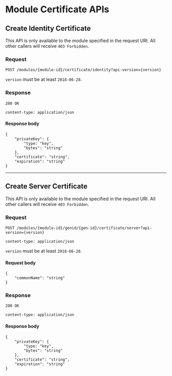 # Module Certificate APIs

## Create Identity Certificate

This API is only available to the module specified in the request URI. All other callers will receive `403 Forbidden`.

### Request
```
POST /modules/{module-id}/certificate/identity?api-version={version}
```

`version` must be at least `2018-06-28`.

### Response
```
200 OK

content-type: application/json
```

#### Response body
```
{
    "privateKey": {
        "type: "key",
        "bytes": "string"
    },
    "certificate": "string",
    "expiration": "string"
}
```

---

## Create Server Certificate

This API is only available to the module specified in the request URI. All other callers will receive `403 Forbidden`.

### Request
```
POST /modules/{module-id}/genid/{gen-id}/certificate/server?api-version={version}

content-type: application/json
```

`version` must be at least `2018-06-28`.

#### Request body
```
{
    "commonName": "string"
}
```

### Response
```
200 OK

content-type: application/json
```

#### Response body
```
{
    "privateKey": {
        "type: "key",
        "bytes": "string"
    },
    "certificate": "string",
    "expiration": "string"
}
```
